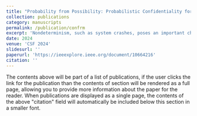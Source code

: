```yaml
---
title: "Probability from Possibility: Probabilistic Confidentiality for Storage Systems Under Nondeterminism"
collection: publications
category: manuscripts
permalink: /publication/confrm
excerpt: 'Nondeterminism, such as system crashes, poses an important challenge to the security of storage systems by making leakages possible through secret-dependent result probabilities. This paper proposes a new possibilistic confidentiality specification prohibiting such probabilistic leakages. Our specification is preserved under simulation to enable modularity and is sequentially compositional. We implemented our specification in a framework that contains structures to implement storage systems and prove their confidentiality in a modular fashion. On top of our framework, we implemented the first crash-safe file system with a termination-insensitive version of our specification and machine-checkable confidentiality proofs. Our evaluation shows that proving confidentiality incurs 9.2x proof overhead per line of implementation code. Both our framework and file system are implemented in Coq and extracted to Haskell to obtain an executable artifact.'
date: 2024
venue: 'CSF 2024'
slidesurl: ''
paperurl: 'https://ieeexplore.ieee.org/document/10664216'
citation: ''
---
```


The contents above will be part of a list of publications, if the user clicks the link for the publication than the contents of section will be rendered as a full page, allowing you to provide more information about the paper for the reader. When publications are displayed as a single page, the contents of the above "citation" field will automatically be included below this section in a smaller font.
